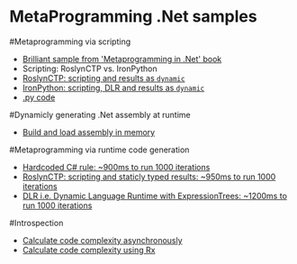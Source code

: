 MetaProgramming .Net samples
==================================

#Metaprogramming via scripting
* [Brilliant sample from 'Metaprogramming in .Net' book](Snippets/JsEvalSample.html)
* Scripting: RoslynCTP vs. IronPython
 * [RoslynCTP: scripting and results as `dynamic`](Snippets/Roslyn-ScriptingWithDynamiclyTypeResult.linq)
 * [IronPython: scripting, DLR and results as `dynamic`](IronPython-Scripting.linq)
 * [.py code](sample.py)

#Dynamicly generating .Net assembly at runtime
* [Build and load assembly in memory](Snippets/Roslyn-BuildAtRuntime.linq)

#Metaprogramming via runtime code generation
* [Hardcoded C# rule: ~900ms to run 1000 iterations](Snippets/C#-HardCodedRule.linq)
* [RoslynCTP: scripting and staticly typed results: ~950ms to run 1000 iterations](Snippets/Roslyn-ScriptingWithStaticlyTypedResult.linq)
* [DLR i.e. Dynamic Language Runtime with ExpressionTrees: ~1200ms to run 1000 iterations](Snippets/DLR-ExpressionTrees.linq)

#Introspection
* [Calculate code complexity asynchronously](Snippets/Roslyn-CyclomaticComplexity.linq)
* [Calculate code complexity using Rx](Snippets/Roslyn-CyclomaticComplexityRx.linq)
